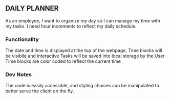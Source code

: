 ## DAILY PLANNER

As an employee, I want to organize my day so I can manage my time with my tasks.
I need hour increments to reflect my daily schedule.

### Functionality

The date and time is displayed at the top of the webpage,
Time blocks will be visibile and interactive
Tasks will be saved into local storage by the User
Time blocks are color coded to reflect the current time

### Dev Notes

The code is easily accessible, and styling choices can be manipulated to better serve the client on the fly.
